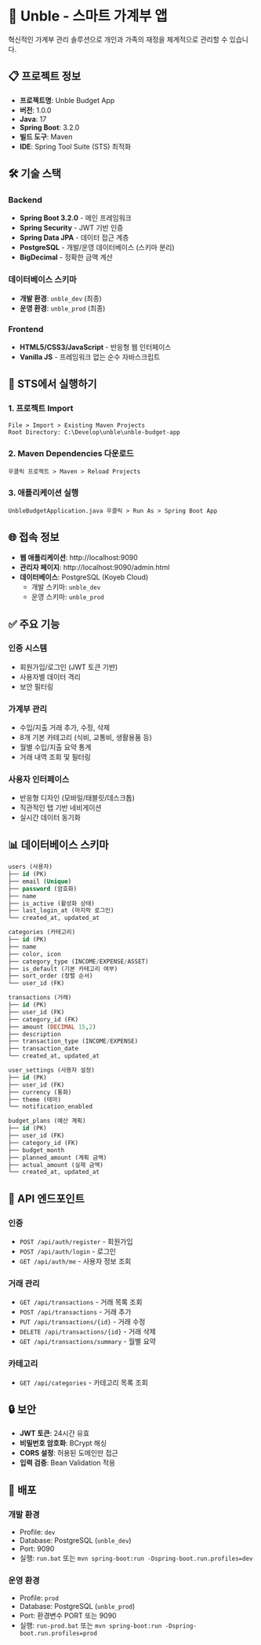 # 🚀 Unble - 스마트 가계부 앱

혁신적인 가계부 관리 솔루션으로 개인과 가족의 재정을 체계적으로 관리할 수 있습니다.

## 📋 프로젝트 정보

- **프로젝트명**: Unble Budget App
- **버전**: 1.0.0
- **Java**: 17
- **Spring Boot**: 3.2.0
- **빌드 도구**: Maven
- **IDE**: Spring Tool Suite (STS) 최적화

## 🛠️ 기술 스택

### Backend
- **Spring Boot 3.2.0** - 메인 프레임워크
- **Spring Security** - JWT 기반 인증
- **Spring Data JPA** - 데이터 접근 계층
- **PostgreSQL** - 개발/운영 데이터베이스 (스키마 분리)
- **BigDecimal** - 정확한 금액 계산

### 데이터베이스 스키마
- **개발 환경**: `unble_dev` (최종)
- **운영 환경**: `unble_prod` (최종)

### Frontend
- **HTML5/CSS3/JavaScript** - 반응형 웹 인터페이스
- **Vanilla JS** - 프레임워크 없는 순수 자바스크립트

## 🚀 STS에서 실행하기

### 1. 프로젝트 Import
```
File > Import > Existing Maven Projects
Root Directory: C:\Develop\unble\unble-budget-app
```

### 2. Maven Dependencies 다운로드
```
우클릭 프로젝트 > Maven > Reload Projects
```

### 3. 애플리케이션 실행
```
UnbleBudgetApplication.java 우클릭 > Run As > Spring Boot App
```

## 🌐 접속 정보

- **웹 애플리케이션**: http://localhost:9090
- **관리자 페이지**: http://localhost:9090/admin.html
- **데이터베이스**: PostgreSQL (Koyeb Cloud)
  - 개발 스키마: `unble_dev`
  - 운영 스키마: `unble_prod`

## ✅ 주요 기능

### 인증 시스템
- 회원가입/로그인 (JWT 토큰 기반)
- 사용자별 데이터 격리
- 보안 필터링

### 가계부 관리
- 수입/지출 거래 추가, 수정, 삭제
- 8개 기본 카테고리 (식비, 교통비, 생활용품 등)
- 월별 수입/지출 요약 통계
- 거래 내역 조회 및 필터링

### 사용자 인터페이스
- 반응형 디자인 (모바일/태블릿/데스크톱)
- 직관적인 탭 기반 네비게이션
- 실시간 데이터 동기화

## 📊 데이터베이스 스키마

```sql
users (사용자)
├── id (PK)
├── email (Unique)
├── password (암호화)
├── name
├── is_active (활성화 상태)
├── last_login_at (마지막 로그인)
└── created_at, updated_at

categories (카테고리)
├── id (PK)
├── name
├── color, icon
├── category_type (INCOME/EXPENSE/ASSET)
├── is_default (기본 카테고리 여부)
├── sort_order (정렬 순서)
└── user_id (FK)

transactions (거래)
├── id (PK)
├── user_id (FK)
├── category_id (FK)
├── amount (DECIMAL 15,2)
├── description
├── transaction_type (INCOME/EXPENSE)
├── transaction_date
└── created_at, updated_at

user_settings (사용자 설정)
├── id (PK)
├── user_id (FK)
├── currency (통화)
├── theme (테마)
└── notification_enabled

budget_plans (예산 계획)
├── id (PK)
├── user_id (FK)
├── category_id (FK)
├── budget_month
├── planned_amount (계획 금액)
├── actual_amount (실제 금액)
└── created_at, updated_at
```

## 🔧 API 엔드포인트

### 인증
- `POST /api/auth/register` - 회원가입
- `POST /api/auth/login` - 로그인
- `GET /api/auth/me` - 사용자 정보 조회

### 거래 관리
- `GET /api/transactions` - 거래 목록 조회
- `POST /api/transactions` - 거래 추가
- `PUT /api/transactions/{id}` - 거래 수정
- `DELETE /api/transactions/{id}` - 거래 삭제
- `GET /api/transactions/summary` - 월별 요약

### 카테고리
- `GET /api/categories` - 카테고리 목록 조회

## 🔒 보안

- **JWT 토큰**: 24시간 유효
- **비밀번호 암호화**: BCrypt 해싱
- **CORS 설정**: 허용된 도메인만 접근
- **입력 검증**: Bean Validation 적용

## 🚀 배포

### 개발 환경
- Profile: `dev`
- Database: PostgreSQL (`unble_dev`)
- Port: 9090
- 실행: `run.bat` 또는 `mvn spring-boot:run -Dspring-boot.run.profiles=dev`

### 운영 환경  
- Profile: `prod`
- Database: PostgreSQL (`unble_prod`)
- Port: 환경변수 PORT 또는 9090
- 실행: `run-prod.bat` 또는 `mvn spring-boot:run -Dspring-boot.run.profiles=prod`
